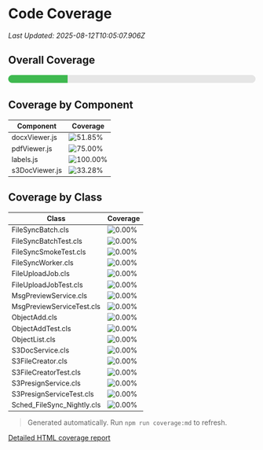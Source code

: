 # Code Coverage

_Last Updated: 2025-08-12T10:05:07.906Z_

## Overall Coverage

![Overall Coverage](./coverage-progress.svg)

## Coverage by Component

| Component | Coverage |
| --- | --- |
| docxViewer.js | ![51.85%](https://img.shields.io/badge/-51.85%25-orange?label=) |
| pdfViewer.js | ![75.00%](https://img.shields.io/badge/-75.00%25-yellow?label=) |
| labels.js | ![100.00%](https://img.shields.io/badge/-100.00%25-brightgreen?label=) |
| s3DocViewer.js | ![33.28%](https://img.shields.io/badge/-33.28%25-red?label=) |

## Coverage by Class

| Class | Coverage |
| --- | --- |
| FileSyncBatch.cls | ![0.00%](https://img.shields.io/badge/-0.00%25-red?label=) |
| FileSyncBatchTest.cls | ![0.00%](https://img.shields.io/badge/-0.00%25-red?label=) |
| FileSyncSmokeTest.cls | ![0.00%](https://img.shields.io/badge/-0.00%25-red?label=) |
| FileSyncWorker.cls | ![0.00%](https://img.shields.io/badge/-0.00%25-red?label=) |
| FileUploadJob.cls | ![0.00%](https://img.shields.io/badge/-0.00%25-red?label=) |
| FileUploadJobTest.cls | ![0.00%](https://img.shields.io/badge/-0.00%25-red?label=) |
| MsgPreviewService.cls | ![0.00%](https://img.shields.io/badge/-0.00%25-red?label=) |
| MsgPreviewServiceTest.cls | ![0.00%](https://img.shields.io/badge/-0.00%25-red?label=) |
| ObjectAdd.cls | ![0.00%](https://img.shields.io/badge/-0.00%25-red?label=) |
| ObjectAddTest.cls | ![0.00%](https://img.shields.io/badge/-0.00%25-red?label=) |
| ObjectList.cls | ![0.00%](https://img.shields.io/badge/-0.00%25-red?label=) |
| S3DocService.cls | ![0.00%](https://img.shields.io/badge/-0.00%25-red?label=) |
| S3FileCreator.cls | ![0.00%](https://img.shields.io/badge/-0.00%25-red?label=) |
| S3FileCreatorTest.cls | ![0.00%](https://img.shields.io/badge/-0.00%25-red?label=) |
| S3PresignService.cls | ![0.00%](https://img.shields.io/badge/-0.00%25-red?label=) |
| S3PresignServiceTest.cls | ![0.00%](https://img.shields.io/badge/-0.00%25-red?label=) |
| Sched_FileSync_Nightly.cls | ![0.00%](https://img.shields.io/badge/-0.00%25-red?label=) |

> Generated automatically. Run `npm run coverage:md` to refresh.

[Detailed HTML coverage report](../coverage/lcov-report/index.html)

